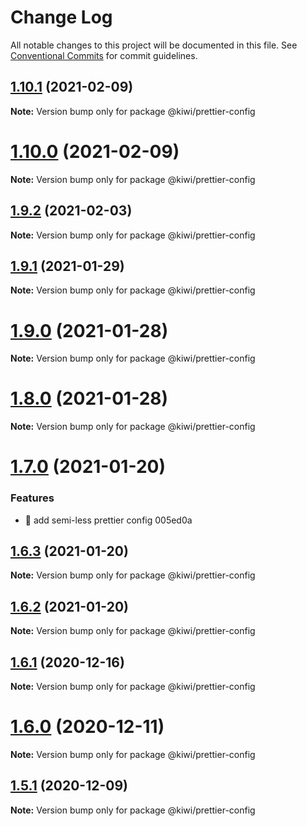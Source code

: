 # Change Log

All notable changes to this project will be documented in this file.
See [Conventional Commits](https://conventionalcommits.org) for commit guidelines.

## [1.10.1](/compare/v1.10.0...v1.10.1) (2021-02-09)

**Note:** Version bump only for package @kiwi/prettier-config





# [1.10.0](/compare/v1.9.2...v1.10.0) (2021-02-09)

**Note:** Version bump only for package @kiwi/prettier-config





## [1.9.2](/compare/v1.9.1...v1.9.2) (2021-02-03)

**Note:** Version bump only for package @kiwi/prettier-config





## [1.9.1](/compare/v1.9.0...v1.9.1) (2021-01-29)

**Note:** Version bump only for package @kiwi/prettier-config





# [1.9.0](/compare/v1.8.0...v1.9.0) (2021-01-28)

**Note:** Version bump only for package @kiwi/prettier-config





# [1.8.0](/compare/v1.7.0...v1.8.0) (2021-01-28)

**Note:** Version bump only for package @kiwi/prettier-config





# [1.7.0](/compare/v1.6.3...v1.7.0) (2021-01-20)


### Features

* 🎸 add semi-less prettier config 005ed0a





## [1.6.3](/compare/v1.6.2...v1.6.3) (2021-01-20)

**Note:** Version bump only for package @kiwi/prettier-config





## [1.6.2](/compare/v1.6.1...v1.6.2) (2021-01-20)

**Note:** Version bump only for package @kiwi/prettier-config





## [1.6.1](https://github.com/kaisermann/eslint-config-kaisermann/compare/v1.6.0...v1.6.1) (2020-12-16)

**Note:** Version bump only for package @kiwi/prettier-config





# [1.6.0](https://github.com/kaisermann/eslint-config-kaisermann/compare/v1.5.1...v1.6.0) (2020-12-11)

**Note:** Version bump only for package @kiwi/prettier-config





## [1.5.1](https://github.com/kaisermann/eslint-config-kaisermann/compare/v1.5.0...v1.5.1) (2020-12-09)

**Note:** Version bump only for package @kiwi/prettier-config
